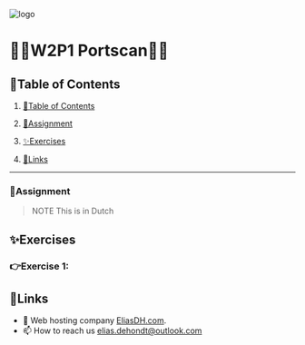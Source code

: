 ![logo](https://eliasdh.com/assets/media/images/logo-github.png)
# 💙🤍W2P1 Portscan🤍💙

## 📘Table of Contents

1. [📘Table of Contents](#📘table-of-contents)
2. [📝Assignment](#📝assignment)
3. [✨Exercises](#✨exercises)

4. [🔗Links](#🔗links)

---

### 📝Assignment 
> NOTE This is in Dutch



## ✨Exercises

### 👉Exercise 1:



## 🔗Links
- 👯 Web hosting company [EliasDH.com](https://eliasdh.com).
- 📫 How to reach us elias.dehondt@outlook.com